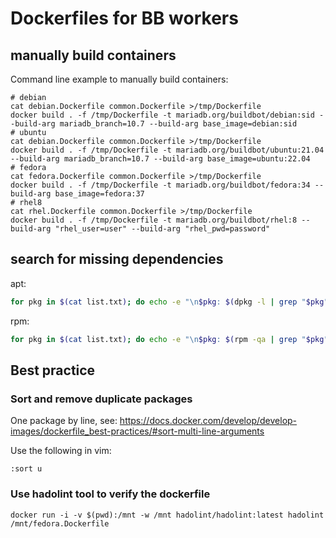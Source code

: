 # Dockerfiles for BB workers

## manually build containers

Command line example to manually build containers:

```console
# debian
cat debian.Dockerfile common.Dockerfile >/tmp/Dockerfile
docker build . -f /tmp/Dockerfile -t mariadb.org/buildbot/debian:sid --build-arg mariadb_branch=10.7 --build-arg base_image=debian:sid
# ubuntu
cat debian.Dockerfile common.Dockerfile >/tmp/Dockerfile
docker build . -f /tmp/Dockerfile -t mariadb.org/buildbot/ubuntu:21.04 --build-arg mariadb_branch=10.7 --build-arg base_image=ubuntu:22.04
# fedora
cat fedora.Dockerfile common.Dockerfile >/tmp/Dockerfile
docker build . -f /tmp/Dockerfile -t mariadb.org/buildbot/fedora:34 --build-arg base_image=fedora:37
# rhel8
cat rhel.Dockerfile common.Dockerfile >/tmp/Dockerfile
docker build . -f /tmp/Dockerfile -t mariadb.org/buildbot/rhel:8 --build-arg "rhel_user=user" --build-arg "rhel_pwd=password"
```

## search for missing dependencies

apt:

```bash
for pkg in $(cat list.txt); do echo -e "\n$pkg: $(dpkg -l | grep "$pkg")"; done
```

rpm:

```bash
for pkg in $(cat list.txt); do echo -e "\n$pkg: $(rpm -qa | grep "$pkg")"; done
```

## Best practice

### Sort and remove duplicate packages

One package by line, see:
<https://docs.docker.com/develop/develop-images/dockerfile_best-practices/#sort-multi-line-arguments>

Use the following in vim:

```vim
:sort u
```

### Use hadolint tool to verify the dockerfile

```console
docker run -i -v $(pwd):/mnt -w /mnt hadolint/hadolint:latest hadolint /mnt/fedora.Dockerfile
```
